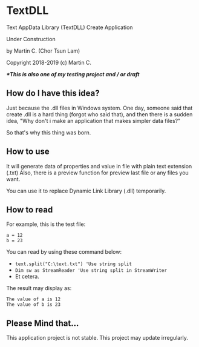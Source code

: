 # TextDLL
Text AppData Library (TextDLL) Create Application 

Under Construction 

by Martin C. (Chor Tsun Lam)

Copyright 2018-2019 (c) Martin C. 

___*This is also one of my testing project and / or draft___


## How do I have this idea?
Just because the .dll files in Windows system. 
One day, someone said that create .dll is a hard thing (forgot who said that),
and then there is a sudden idea, "Why don't i make an application that makes simpler data files?"

So that's why this thing was born.

## How to use
It will generate data of properties and value in file with plain text extension (.txt)
Also, there is a preview function for preview last file or any files you want.

You can use it to replace Dynamic Link Library (.dll) temporarily. 

## How to read
For example, this is the test file:
```
a = 12
b = 23
```

You can read  by using these command below:

- ```text.split("C:\text.txt") 'Use string split```
- ```Dim sw as StreamReader 'Use string split in StreamWriter```
- Et cetera.

The result may display as:
```
The value of a is 12
The value of b is 23
```

## Please Mind that...
This application project is not stable.
This project may update irregularly.
